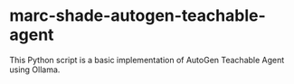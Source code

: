 # marc-shade-autogen-teachable-agent
This Python script is a basic implementation of AutoGen Teachable Agent using Ollama.
